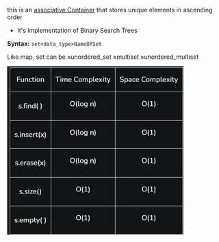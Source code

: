 this is an [associative Container](../1.STLContainersTypes) that stores unique elements in ascending order
- It's implementation of Binary Search Trees

**Syntax:**
`set<data_type>NameOfSet`

Like map, set can be 
	»unordered_set
	»multiset
	»unordered_multiset

![image](../../images/setComplexity.png)


